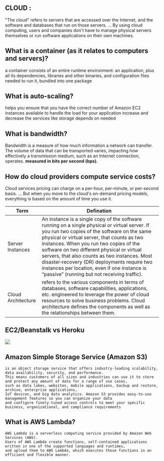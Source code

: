 ## CLOUD : 
"The cloud" refers to servers that are accessed over the Internet, and the software and databases that run on those servers. ... 
By using cloud computing, users and companies don't have to manage physical servers themselves or run software applications on their own machines.



## What is a container (as it relates to computers and servers)?
a container consists of an entire runtime environment: an application, plus all its dependencies, libraries and other binaries,
and configuration files needed to run it, bundled into one package

## What is auto-scaling?
helps you ensure that you have the correct number of Amazon EC2 instances available to handle the load for your application
increase and decrease the services like storage depends on needed


## What is bandwidth? 
Bandwidth is a measure of how much information a network can transfer. The volume of data that can be transported varies,
impacting how effectively a transmission medium, such as an Internet connection, operates.
**measured in bits per second (bps).**

## How do cloud providers compute service costs?

Cloud services pricing can charge on a per-hour, per-minute, or per-second basis. ...
But when you move to the cloud's on-demand pricing models, everything is based on the amount of time you use it.

Term | Defination 
------|---------
Server Instances |  An instance is a single copy of the software running on a single physical or virtual server. If you run two copies of the software on the same physical or virtual server, that counts as two instances. When you run two copies of the software on two different physical or virtual servers, that also counts as two instances. Most disaster‑recovery (DR) deployments require two instances per location, even if one instance is “passive” (running but not receiving traffic).
Cloud Architecture | refers to the various components in terms of databases, software capabilities, applications, etc. engineered to leverage the power of cloud resources to solve business problems. Cloud architecture defines the components as well as the relationships between them.


## EC2/Beanstalk vs Heroku
![](https://cdn.hackernoon.com/hn-images/1*WlcxsHxXMK9qcQyKYNa6XQ.png)

## Amazon Simple Storage Service (Amazon S3) 
```
is an object storage service that offers industry-leading scalability, data availability, security, and performance.
This means customers of all sizes and industries can use it to store and protect any amount of data for a range of use cases, 
such as data lakes, websites, mobile applications, backup and restore, archive, enterprise applications, 
IoT devices, and big data analytics. Amazon S3 provides easy-to-use management features so you can organize your data 
and configure finely-tuned access controls to meet your specific business, organizational, and compliance requirements

```

## What is AWS Lambda?
```
AWS Lambda is a serverless computing service provided by Amazon Web Services (AWS). 
Users of AWS Lambda create functions, self-contained applications written in one of the supported languages and runtimes,
and upload them to AWS Lambda, which executes those functions in an efficient and flexible manner.
```


 
